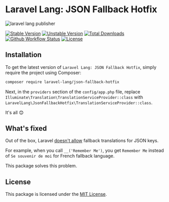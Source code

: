 # Laravel Lang: JSON Fallback Hotfix

![laravel lang publisher](https://preview.dragon-code.pro/laravel-lang/json-fallback-hotfix.svg?brand=laravel)

[![Stable Version][badge_stable]][link_packagist]
[![Unstable Version][badge_unstable]][link_packagist]
[![Total Downloads][badge_downloads]][link_packagist]
[![Github Workflow Status][badge_build]][link_build]
[![License][badge_license]][link_license]

## Installation

To get the latest version of `Laravel Lang: JSON Fallback Hotfix`, simply require the project using Composer:

```bash
composer require laravel-lang/json-fallback-hotfix
```

Next, in the `providers` section of the `config/app.php` file, replace `Illuminate\Translation\TranslationServiceProvider::class`
with `LaravelLang\JsonFallbackHotfix\TranslationServiceProvider::class`.

It's all 😊

## What's fixed

Out of the box, Laravel [doesn't allow](https://github.com/laravel/framework/issues/41565#issuecomment-1073572954) fallback translations for JSON keys.

For example, when you call `__('Remember Me')`, you get `Remember Me` instead of `Se souvenir de moi` for French fallback language.

This package solves this problem.



## License

This package is licensed under the [MIT License](LICENSE).


[badge_build]:          https://img.shields.io/github/workflow/status/laravel-lang/json-fallback-hotfix/phpunit?style=flat-square

[badge_downloads]:      https://img.shields.io/packagist/dt/laravel-lang/json-fallback-hotfix.svg?style=flat-square

[badge_license]:        https://img.shields.io/packagist/l/laravel-lang/json-fallback-hotfix.svg?style=flat-square

[badge_stable]:         https://img.shields.io/github/v/release/laravel-lang/json-fallback-hotfix?label=stable&style=flat-square

[badge_unstable]:       https://img.shields.io/badge/unstable-dev--main-orange?style=flat-square

[link_build]:           https://github.com/laravel-lang/json-fallback-hotfix/actions

[link_license]:         LICENSE

[link_packagist]:       https://packagist.org/packages/laravel-lang/json-fallback-hotfix
